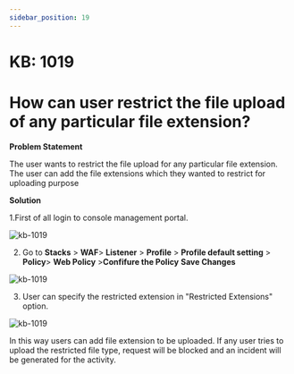 ```yaml
---
sidebar_position: 19
---
```


# KB: 1019

# How can user restrict the file upload of any particular file extension?
**Problem Statement**

The user wants to restrict the file upload for any particular file extension. The user can add the file extensions which they wanted to restrict for uploading purpose

**Solution**

1.First of all login to console management portal.

![kb-1019](/tutorials/proflogin.png)

2. Go to **Stacks** > **WAF**> **Listener** > **Profile** > **Profile default setting** > **Policy**> **Web Policy** >**Confifure the Policy** **Save Changes**

![kb-1019](/tutorials/weeb.png)

3. User can specify the restricted extension in "Restricted Extensions" option.

![kb-1019](/tutorials/weeeb.png)

In this way users can add file extension to be uploaded. If any user tries to upload the restricted file type, request will be blocked and an incident will be generated for the activity.


